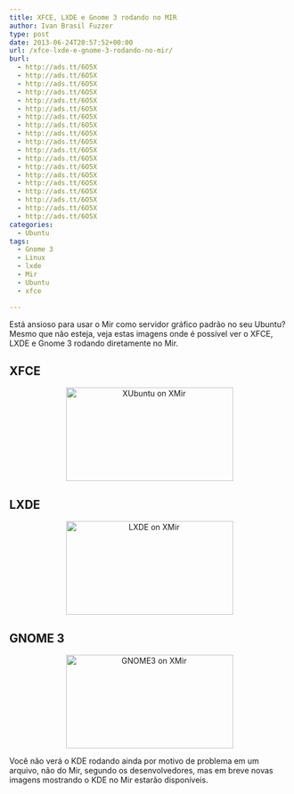 ```yaml
---
title: XFCE, LXDE e Gnome 3 rodando no MIR
author: Ivan Brasil Fuzzer
type: post
date: 2013-06-24T20:57:52+00:00
url: /xfce-lxde-e-gnome-3-rodando-no-mir/
burl:
  - http://ads.tt/6O5X
  - http://ads.tt/6O5X
  - http://ads.tt/6O5X
  - http://ads.tt/6O5X
  - http://ads.tt/6O5X
  - http://ads.tt/6O5X
  - http://ads.tt/6O5X
  - http://ads.tt/6O5X
  - http://ads.tt/6O5X
  - http://ads.tt/6O5X
  - http://ads.tt/6O5X
  - http://ads.tt/6O5X
  - http://ads.tt/6O5X
  - http://ads.tt/6O5X
  - http://ads.tt/6O5X
  - http://ads.tt/6O5X
  - http://ads.tt/6O5X
  - http://ads.tt/6O5X
  - http://ads.tt/6O5X
categories:
  - Ubuntu
tags:
  - Gnome 3
  - Linux
  - lxde
  - Mir
  - Ubuntu
  - xfce

---
```

Está ansioso para usar o Mir como servidor gráfico padrão no seu Ubuntu? Mesmo que não esteja, veja estas imagens onde é possível ver o XFCE, LXDE e Gnome 3 rodando diretamente no Mir.

## XFCE

<p style="text-align: center;">
  <a href="http://www.ubuntero.com.br/wp-content/uploads/2013/06/XUbuntu-on-XMir.png"><img class="alignnone size-medium wp-image-5632" alt="XUbuntu on XMir" src="http://www.ubuntero.com.br/wp-content/uploads/2013/06/XUbuntu-on-XMir-300x168.png" width="300" height="168" /></a>
</p>

## LXDE

<p style="text-align: center;">
  <a href="http://www.ubuntero.com.br/wp-content/uploads/2013/06/LXDE-on-XMir.png"><img class="alignnone size-medium wp-image-5633" alt="LXDE on XMir" src="http://www.ubuntero.com.br/wp-content/uploads/2013/06/LXDE-on-XMir-300x168.png" width="300" height="168" /></a>
</p>

## GNOME 3

<p style="text-align: center;">
  <a href="http://www.ubuntero.com.br/wp-content/uploads/2013/06/GNOME3-on-XMir.png"><img class="alignnone size-medium wp-image-5634" alt="GNOME3 on XMir" src="http://www.ubuntero.com.br/wp-content/uploads/2013/06/GNOME3-on-XMir-300x168.png" width="300" height="168" /></a>
</p>

Você não verá o KDE rodando ainda por motivo de problema em um arquivo, não do Mir, segundo os desenvolvedores, mas em breve novas imagens mostrando o KDE no Mir estarão disponíveis.